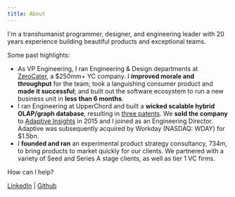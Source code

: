 ```yaml
---
title: About
---
```


I'm a transhumanist programmer, designer, and engineering leader with 20 years experience building beautiful products and exceptional teams.

Some past highlights:

* As VP Engineering, I ran Engineering & Design departments at [ZeroCater](https://zerocater.com/), a $250mm+ YC company. I **improved morale and throughput** for the team; took a languishing consumer product and **made it successful**; and built out the software ecosystem to run a new business unit in **less than 6 months**.
* I ran Engineering at UpperChord and built a **wicked scalable hybrid OLAP/graph database**, resulting in [three patents](https://patents.google.com/?inventor=huned+botee&oq=huned+botee). We **sold the company** to [Adaptive Insights](https://adaptiveinsights.com/) in 2015 and I joined as an Engineering Director. Adaptive was subsequently acquired by Workday (NASDAQ: WDAY) for $1.5bn.
* I **founded and ran** an experimental product strategy consultancy, 734m, to bring products to market quickly for our clients. We partnered with a variety of Seed and Series A stage clients, as well as tier 1 VC firms.

How can I help?

[LinkedIn](https://www.linkedin.com/in/huned/) \| [Github](https://github.com/huned/)
